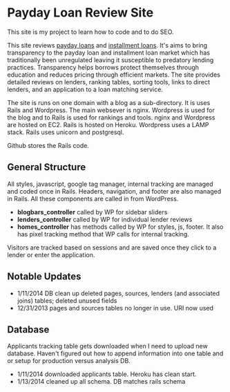 # Payday Loan Review Site

This site is my project to learn how to code and to do SEO.

This site reviews [payday loans](http://www.thepaydayhound.com/payday-loans/) and [installment loans](http://www.thepaydayhound.com/installment-loans/). It's aims to bring transparency to the payday loan and installment loan market which has traditionally been unregulated leaving it susceptible to predatory lending practices. Transparency helps borrows protect themselves through education and reduces pricing through efficient markets. The site provides detailed reviews on lenders, ranking tables, sorting tools, links to direct lenders, and an application to a loan matching service.

The site is runs on one domain with a blog as a sub-directory. It is uses Rails and Wordpress. The main websever is nginx. Wordpress is used for the blog and to Rails is used for rankings and tools. nginx and Wordpress are hosted on EC2. Rails is hosted on Heroku. Wordpress uses a LAMP stack. Rails uses unicorn and postgresql.

Github stores the Rails code.

## General Structure

All styles, javascript, google tag manager, internal tracking are managed and coded once in Rails. Headers, navigation, and footer are also managed in Rails. All these components are called in from WordPress.

* __blogbars\_controller__ called by WP for sidebar sliders  
* __lenders\_controller__ called by WP for individual lender reviews  
* __homes\_controller__	has methods called by WP for styles, js, footer. It also has pixel tracking method that WP calls for internal tracking.

Visitors are tracked based on sessions and are saved once they click to a lender or enter the application. 


 
## Notable Updates

* 1/11/2014 DB clean up deleted pages, sources, lenders (and associated joins) tables; deleted unused fields
* 12/31/2013 pages and sources tables no longer in use. URI now used

## Database
Applicants tracking table gets downloaded when I need to upload new database. Haven't figured out how to append information into one table and or setup for production versus analysis DB.
* 1/11/2014 downloaded applicants table. Heroku has clean start.
* 1/13/2014 cleaned up all schema. DB matches rails schema
